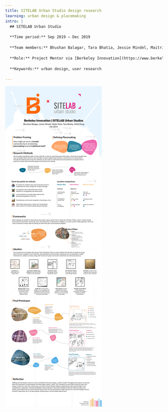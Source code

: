 ```yaml
---
title: SITELAB Urban Studio design research
learning: urban design & placemaking 
intro: |
  ## SITELAB Urban Studio

  **Time period:** Sep 2019 – Dec 2019

  **Team members:** Bhushan Balagar, Tara Bhatia, Jessie Mindel, Maitri Shah

  **Role:** Project Mentor via [Berkeley Innovation](https://www.berkeleyinnovation.org/about-us) 

  **Keywords:** urban design, user research

---
```




![case study](casestudy.png)

